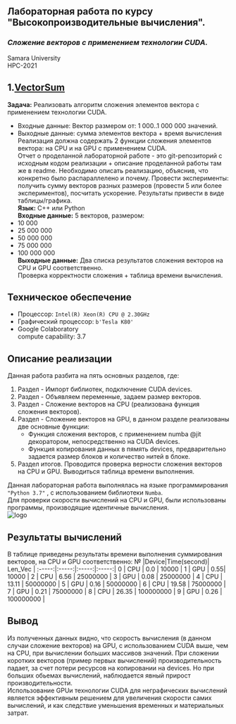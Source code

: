 ## Лабораторная работа по курсу "Высокопроизводительные вычисления".<br/>
### *Сложение векторов с применением технологии CUDA.* <br/>
Samara University <br/>
HPC-2021

## 1.[VectorSum](https://github.com/Dark-MonkGI/Laboratory-work/blob/8da7243a5a189b13cc9937f302980dcf433fccf5/1.%20VectorSum/HPC_Vector_GPU_ILia.ipynb)

**Задача:** Реализовать алгоритм сложения элементов вектора с применением технологии CUDA. <br/>
- Входные данные: Вектор размером от: 1 000..1 000 000 значений. <br/>
- Выходные данные: сумма элементов вектора + время вычисления <br/>
Реализация должна содержать 2 функции сложения элементов вектора: на CPU и на GPU с применением CUDA. <br/>
Отчет о проделанной лабораторной работе - это git-репозиторий с исходным кодом
реализации + описание проделанной работы там же в readme.
Необходимо описать реализацию, объяснив, что конкретно было распараллелено и
почему.
Провести эксперименты: получить сумму векторов разных размеров (провести 5 или
более экспериментов), посчитать ускорение. Результаты привести в виде
таблицы/графика. <br/>
**Язык:**  C++ или Python <br/> 
**Входные данные:** 5 векторов, размером: <br/>
- 10 000
- 25 000 000
- 50 000 000
- 75 000 000
- 100 000 000 <br/> 
**Выходные данные:**  Два списка результатов сложения векторов на CPU и GPU соответственно. <br/> 
Проверка корректности сложения + таблица времени вычисления. <br/> 

##  **Техническое обеспечение** 
-  Процессор: `Intel(R) Xeon(R) CPU @ 2.30GHz`
-  Графический процессор: `b'Tesla K80'` 
-  Google Colaboratory <br/>
   compute capability: 3.7 
##  **Описание реализации** 

Данная работа разбита на пять основных разделов, где:
1. Раздел - Импорт библиотек, подключение CUDA devices.
2. Раздел - Объявляем переменные, задаем размер векторов.
3. Раздел - Сложение векторов на CPU (реализована функция сложения векторов).
4. Раздел - Сложение векторов на GPU, в данном разделе реализованы две основные функции:
   - Функция сложения векторов, с применением numba @jit декоратором, непосредственно на CUDA devices.
   - Функция копирования данных в пямять devices, предварительно задается размер блоков и количество нитей в блоке.
5. Раздел итогов. Проводится проверка верности сложения векторов на CPU и GPU. Выводиться таблица времени выполнения. <br/> 

Данная лабораторная работа выполнялась на языке программирования `"Python 3.7"` , с использованием библиотеки `Numba`.<br/>
Для проверки скорости вычислений на CPU и GPU, были использованы программы, производящие идентичные вычисления.<br/>
![logo](https://i2.wp.com/thg.ru/graphic/nvidia_cuda/images/005_resize.png)
##  **Результаты вычислений** 
В таблице приведены результаты времени выполнения суммирования векторов, на CPU и GPU соответственно: 
 	 № |Device|Time(second)| Len_Vec | 
:-----:|:-----:|:-----:|:-----:|
0 | CPU | 0.0 | 10000 |
1 | GPU | 0.55| 10000 |
2 | CPU | 6.56 | 25000000 | 
3 | GPU | 0.08 | 25000000 |
4 | CPU | 13.11 | 50000000 |
5 | GPU | 0.16 | 50000000 |
6 | CPU | 19.58 | 75000000 |
7 | GPU | 0.21 | 75000000 |
8 | CPU | 26.35 | 100000000 |
9 | GPU | 0.26 | 100000000 |
<br/> 

 ##  **Вывод** 
  Из полученных данных видно, что скорость вычисления (в данном случаи сложение векторов) на GPU, с использованием CUDA выше, чем на CPU, при вычислении больших массивов значений.
  При сложении коротких векторов (пример первых вычислений) производительность падает, за счет потери ресурсов на копировании на devices. 
  Но при больших обьемах вычислений, наблюдается явный прирост производительности.<br/> 
  Использование GPUи технологии CUDA для неграфических вычислений является эффективным решением для увеличения скорости самих вычислений, и как следствие уменьшения временных и      материальных затрат.

